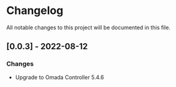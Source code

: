 # Changelog
All notable changes to this project will be documented in this file.


## [0.0.3] - 2022-08-12
### Changes
- Upgrade to Omada Controller 5.4.6
